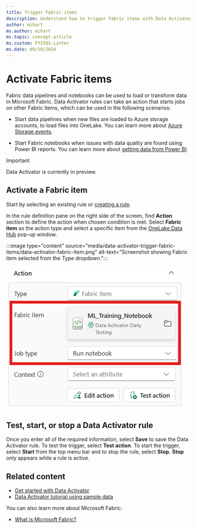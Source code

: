```yaml
---
title: Trigger Fabric items
description: Understand how to trigger Fabric items with Data Activator and automate data loading and transformation processes.
author: mihart
ms.author: mihart
ms.topic: concept-article
ms.custom: FY25Q1-Linter
ms.date: 09/18/2024
---
```


# Activate Fabric items

Fabric data pipelines and notebooks can be used to load or transform data in Microsoft Fabric. Data Activator rules can take an action that starts jobs on other Fabric items, which can be used in the following scenarios:

* Start data pipelines when new files are loaded to Azure storage accounts, to load files into OneLake. You can learn more about [Azure Storage events](/azure/storage/blobs/storage-blob-event-overview).

* Start Fabric notebooks when issues with data quality are found using Power BI reports. You can learn more about [getting data from Power BI](/fabric/data-activator/data-activator-get-data-power-bi).

> [!IMPORTANT]
> Data Activator is currently in preview.

## Activate a Fabric item

Start by selecting an existing rule or [creating a rule](/fabric/data-activator/data-activator-create-triggers-design-mode).

In the rule definition pane on the right side of the screen, find **Action** section to define the action when chosen condition is met. Select **Fabric item** as the action type and select a specific item from the [OneLake Data Hub](/fabric/get-started/onelake-data-hub) pop-up window.

:::image type="content" source="media/data-activator-trigger-fabric-items/data-activator-fabric-item.png" alt-text="Screenshot showing Fabric item selected from the Type dropdown.":::

![Screenshot showing Data Activator Action card with a notebook being selected.](media/data-activator-trigger-fabric-items/data-activator-fabric-item-select-item.png)

## Test, start, or stop a Data Activator rule

Once you enter all of the required information, select **Save** to save the Data Activator rule. To test the trigger, select **Test action**. To start the trigger, select **Start** from the top menu bar and to stop the rule, select **Stop.** **Stop** only appears while a rule is active.  

## Related content

* [Get started with Data Activator](data-activator-get-started.md)
* [Data Activator tutorial using sample data](data-activator-tutorial.md)

You can also learn more about Microsoft Fabric:

* [What is Microsoft Fabric?](../get-started/microsoft-fabric-overview.md)

